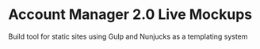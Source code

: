 # Account Manager 2.0 Live Mockups
Build tool for static sites using Gulp and Nunjucks as a templating system

